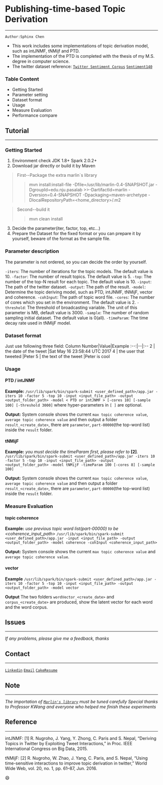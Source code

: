 # Publishing-time-based Topic Derivation
___
`Author:Sphinx Chen`
* This work includes some implementations of topic derivation model, such as intJNMF, tNMijf and PTD.
* The implementation of the PTD is completed with the thesis of my M.S. degree in computer science.
* The twitter dataset reference: 
[`Twitter Sentiment Corpus`](http://www.sananalytics.com/lab/twitter-sentiment/)
[`Sentiment140`](http://help.sentiment140.com/for-students/)

### Table Content
* Getting Started
* Parameter setting
* Dataset format
* Usage
* Measure Evaluation
* Performance compare

## Tutorial
___
### Getting Started
1. Environment check
JDK 1.8+
Spark 2.0.2+
2. Download jar directly or build it by Maven
>First--Package the extra marlin`s library
>>mvn install:install-file -Dfile=/usr/lib/marlin-0.4-SNAPSHOT.jar -DgroupId=edu.nju.pasalab >>-DartifactId=marlin -Dversion=0.4-SNAPSHOT -Dpackaging=maven-archetype 
>>-DlocalRepositoryPath=<home_directory>/.m2

>Second--build it
>>mvn clean install 

3. Decide the parameter(iter, factor, top, etc...)
4. Prepare the Dataset for the fixed format or you can prepare it by yourself, beware of the format as the sample file.

### Parameter description
The parameter is not ordered, so you can decide the order by yourself.

`-iters`: The number of iterations for the topic models. The default value is 10.
`-factor`: The number of result topics. The default value is 5.
`-top`: The number of the top-N result for each topic. The default value is 10.
`-input`: The path of the twitter dataset.
`-output`: The path of the result. 
`-model`: Determine the topic deriving model, such as PTD, intJNMF, tNMijF, vector and coherence.
`-cohInput`: The path of topic word file.
`-cores`: The number of cores which you set in the environment. The default value is 2.
`-threshold`: The threshold of broadcasting variable. The unit of this parameter is MB, default value is 3000.
`-sample`: The number of random sampling initial dataset. The default value is 0(all).
`-timeParam`: The time decay rate used in tNMijF model.

### Dataset format
Just use following three field: 
Column Number|Value|Example
:--:|--|:--
2 | the date of the tweet |Sat May 16 23:58:44 UTC 2017
4 | the user that tweeted |Peter
5 | the text of the tweet |Peter is cool

### Usage

#### PTD / intJNMF
**Example:**
`/usr/lib/spark/bin/spark-submit <user_defined_path>/app.jar -iters 10 -factor 5 -top 10 -input <input_file_path> -output <output_folder_path> -model < PTD or intJNMF > [-cores 10] [-sample 100] [-threshold 3000]`
where hyper-parameters in `[ ]` are optional.

**Output:**
System console shows the current `max topic coherence value`, `average topic coherence value` and then output a folder `result_<create_date>`, there are `parameter`, `part-00000`(the top-word list) inside the `result` folder.

#### tNMijF
**Example:**
*you must decide the timeParam first, please refer to* **[2]**.
`/usr/lib/spark/bin/spark-submit <user_defined_path>/app.jar -iters 10 -factor 5 -top 10 -input <input_file_path> -output <output_folder_path> -model tNMijF -timeParam 100 [-cores 8] [-sample 100]`

**Output:**
System console shows the current `max topic coherence value`, `average topic coherence value` and then output a folder `result_<create_date>`, there are `parameter`, `part-00000`(the top-word list) inside the `result` folder.

### Measure Evaluation

#### topic coherence
**Example:**
*use previous topic word list(part-00000) to be <coherence_input_path>*
`/usr/lib/spark/bin/spark-submit <user_defined_path>/app.jar -input <input_file_path> -output <output_folder_path> -model coherence -cohInput <coherence_input_path>`

**Output:**
System console shows the current `max topic coherence value` and `average topic coherence value`.

#### vector 
**Example**
`/usr/lib/spark/bin/spark-submit <user_defined_path>/app.jar -iters 10 -factor 5 -top 10 -input <input_file_path> -output <output_folder_path> -model vector`

**Output**
The two folders `wordVector_<create_date>` and `corpus_<create_date>` are produced, show the latent vector for each word and the word corpus.


## Issues
___
*If any problems, please give me a feedback, thanks*
## Contact
___
[`Linkedin`](http://www.linkedin.com/in/sphinx-chen)
[`Email`](mailto:hot.jun@msa.hinet.net)
[`CakeResume`](https://goo.gl/Pa9469)
## Note
___
*The importation of [`Marlin's library`](https://goo.gl/VfWG5y) must be tuned carefully*
*Special thanks to Professor KWang and everyone who helped me finish these experiments*
## Reference
___
intJNMF:
[1]	R. Nugroho, J. Yang, Y. Zhong, C. Paris and S. Nepal, “Deriving Topics in Twitter by Exploiting Tweet Interactions,” in Proc. IEEE International Congress on Big Data, 2015.

tNMijF:
[2]	R. Nugroho, W. Zhao, J. Yang, C. Paris, and S. Nepal, “Using time-sensitive interactions to improve topic derivation in twitter,” World Wide Web, vol. 20, no. 1, pp. 61–87, Jun. 2016.

:smile: